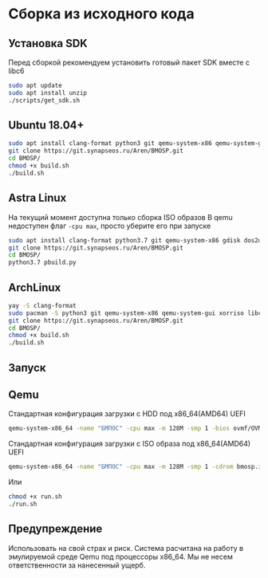 # Сборка из исходного кода

## Установка SDK

Перед сборкой рекомендуем установить готовый пакет SDK вместе с libc6

```bash
sudo apt update
sudo apt install unzip
./scripts/get_sdk.sh
```

## Ubuntu 18.04+

```bash
sudo apt install clang-format python3 git qemu-system-x86 qemu-system-gui gdisk dos2unix xorriso libc6 gcc make curl
git clone https://git.synapseos.ru/Aren/BMOSP.git
cd BMOSP/
chmod +x build.sh
./build.sh
```

## Astra Linux

На текущий момент доступна только сборка ISO образов
В qemu недоступен флаг `-cpu max`, просто уберите его при запуске

```bash
sudo apt install clang-format python3.7 git qemu-system-x86 gdisk dos2unix xorriso libc6 gcc make curl
git clone https://git.synapseos.ru/Aren/BMOSP.git
cd BMOSP/
python3.7 pbuild.py
```

## ArchLinux

```bash
yay -S clang-format
sudo pacman -S python3 git qemu-system-x86 qemu-system-gui xorriso libc6 gcc make curl
git clone https://git.synapseos.ru/Aren/BMOSP.git
cd BMOSP/
chmod +x build.sh
./build.sh
```

## Запуск

## Qemu

Стандартная конфигурация загрузки с HDD под x86_64(AMD64) UEFI

```bash
qemu-system-x86_64 -name "БМПОС" -cpu max -m 128M -smp 1 -bios ovmf/OVMF.fd -hda bmosp.hdd
```

Стандартная конфигурация загрузки с ISO образа под x86_64(AMD64) UEFI

```bash
qemu-system-x86_64 -name "БМПОС" -cpu max -m 128M -smp 1 -cdrom bmosp.iso -boot d --no-reboot
```

Или

```bash
chmod +x run.sh
./run.sh
```

## Предупреждение

Использовать на свой страх и риск. Система расчитана на работу в эмулируемой среде Qemu под процессоры x86_64.
Мы не несем ответственности за нанесенный ущерб.
